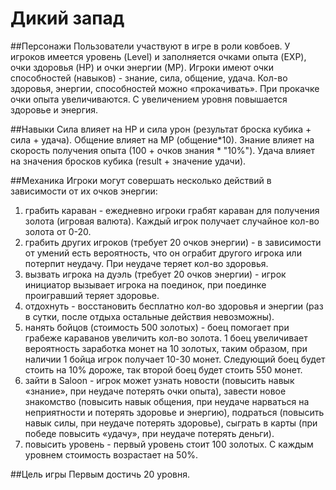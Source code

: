 # Дикий запад

##Персонажи
Пользователи участвуют в игре в роли ковбоев. У игроков имеется уровень (Level) и заполняется очками опыта (EXP), 
очки здоровья (HP) и очки энергии (MP). Игроки имеют очки способностей (навыков) - знание, сила, общение, удача. 
Кол-во здоровья, энергии, способностей можно «прокачивать». При прокачке очки опыта увеличиваются. 
С увеличением уровня повышается здоровье и энергия. 

##Навыки
Сила влияет на HP и сила урон (результат броска кубика + сила + удача).
Общение влияет на МР (общение*10). 
Знание влияет на скорость получения опыта (100 + очков знания * "10%").
Удача влияет на значения бросков кубика (result + значение удачи).

##Механика
Игроки могут совершать несколько действий в зависимости от их очков энергии: 
1) грабить караван - ежедневно игроки грабят караван для получения золота (игровая валюта). 
Каждый игрок получает случайное кол-во золота от 0-20. 
2) грабить других игроков (требует 20 очков энергии) - в зависимости от умений есть вероятность, 
что он ограбит другого игрока или потерпит неудачу. При неудаче теряет кол-во здоровья.  
3) вызвать игрока на дуэль (требует 20 очков энергии) - игрок инициатор вызывает игрока на поединок, 
при поединке проигравший теряет здоровье.  
4) отдохнуть -  восстановить бесплатно кол-во здоровья и энергии (раз в сутки, 
после отдыха остальные действия невозможны).  
5) нанять бойцов (стоимость 500 золотых) - боец помогает при грабеже караванов увеличить кол-во золота. 
1 боец увеличивает вероятность заработка монет на 10 золотых, 
таким образом, при наличии 1 бойца игрок получает 10-30 монет. Следующий боец будет стоить на 10% дороже, 
так второй боец будет стоить 550 монет.  
6) зайти в Saloon - игрок может узнать новости (повысить навык «знание», при неудаче потерять очки опыта), 
завести новое знакомство (повысить навык общения, при неудаче нарваться на неприятности и потерять здоровье и энергию), 
подраться (повысить навык силы, при неудаче потерять здоровье), сыграть в карты (при победе повысить «удачу», 
при неудаче потерять деньги).   
7) повысить уровень - первый уровень стоит 100 золотых. С каждым уровнем стоимость возрастает на 50%. 

##Цель игры
Первым достичь 20 уровня.  